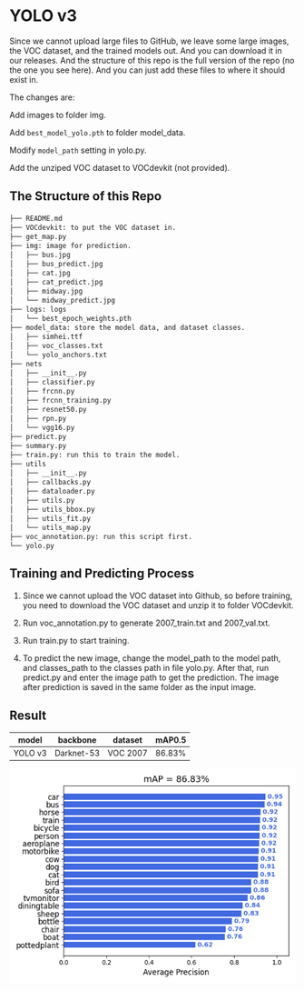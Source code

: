 # YOLO v3

Since we cannot upload large files to GitHub, we leave some large images, the VOC dataset, and the trained models out. And you can download it in our releases. And the structure of this repo is the full version of the repo (no the one you see here). And you can just add these files to where it should exist in.

The changes are:

Add images to folder img.

Add `best_model_yolo.pth` to folder model_data.

Modify `model_path` setting in yolo.py.

Add the unziped VOC dataset to VOCdevkit (not provided).

## The Structure of this Repo
```
├── README.md
├── VOCdevkit: to put the VOC dataset in.
├── get_map.py
├── img: image for prediction.
│   ├── bus.jpg
│   ├── bus_predict.jpg
│   ├── cat.jpg
│   ├── cat_predict.jpg
│   ├── midway.jpg
│   └── midway_predict.jpg
├── logs: logs
│   └── best_epoch_weights.pth
├── model_data: store the model data, and dataset classes.
│   ├── simhei.ttf
│   ├── voc_classes.txt
│   └── yolo_anchors.txt
├── nets
│   ├── __init__.py
│   ├── classifier.py
│   ├── frcnn.py
│   ├── frcnn_training.py
│   ├── resnet50.py
│   ├── rpn.py
│   └── vgg16.py
├── predict.py
├── summary.py
├── train.py: run this to train the model.
├── utils
│   ├── __init__.py
│   ├── callbacks.py
│   ├── dataloader.py
│   ├── utils.py
│   ├── utils_bbox.py
│   ├── utils_fit.py
│   └── utils_map.py
├── voc_annotation.py: run this script first.
└── yolo.py
```

## Training and Predicting Process
1. Since we cannot upload the VOC dataset into Github, so before training, you need to download the VOC dataset and unzip it to folder VOCdevkit.

2. Run voc_annotation.py to generate 2007_train.txt and 2007_val.txt.

3. Run train.py to start training.

4. To predict the new image, change the model_path to the model path, and classes_path to the classes path in file yolo.py. After that, run predict.py and enter the image path to get the prediction. The image after prediction is saved in the same folder as the input image.

## Result

| model   | backbone   | dataset  | mAP0.5 |
| ------- | ---------- | -------- | ------ |
| YOLO v3 | Darknet-53 | VOC 2007 | 86.83% |

<img src="./map_out/results/mAP.png" alt="mAP" style="zoom:90%;" />

